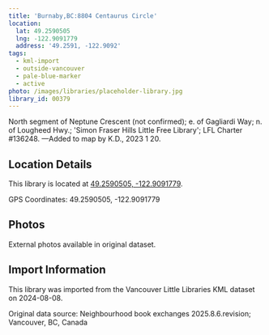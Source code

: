 ```yaml
---
title: 'Burnaby,BC:8804 Centaurus Circle'
location:
  lat: 49.2590505
  lng: -122.9091779
  address: '49.2591, -122.9092'
tags:
  - kml-import
  - outside-vancouver
  - pale-blue-marker
  - active
photo: /images/libraries/placeholder-library.jpg
library_id: 00379
---
```

North segment of Neptune Crescent (not confirmed); e. of Gagliardi Way; 
n. of Lougheed Hwy.; 
'Simon Fraser Hills Little Free Library'; 
LFL Charter #136248.
—Added to map by K.D., 2023 1 20.

## Location Details

This library is located at [49.2590505, -122.9091779](https://www.google.com/maps?q=49.2590505,-122.9091779).

GPS Coordinates: 49.2590505, -122.9091779

## Photos

External photos available in original dataset.

## Import Information

This library was imported from the Vancouver Little Libraries KML dataset on 2024-08-08.

Original data source: Neighbourhood book exchanges 2025.8.6.revision; Vancouver, BC, Canada
